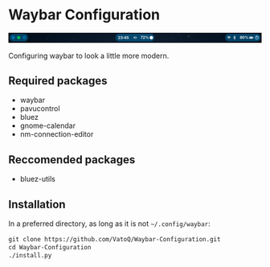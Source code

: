 # Waybar Configuration

![example screenshot](./screenshots/example.png)

Configuring waybar to look a little more modern.

## Required packages

- waybar
- pavucontrol
- bluez
- gnome-calendar
- nm-connection-editor

## Reccomended packages

- bluez-utils

## Installation

In a preferred directory, as long as it is not `~/.config/waybar`:

```
git clone https://github.com/VatoQ/Waybar-Configuration.git
cd Waybar-Configuration
./install.py
```
